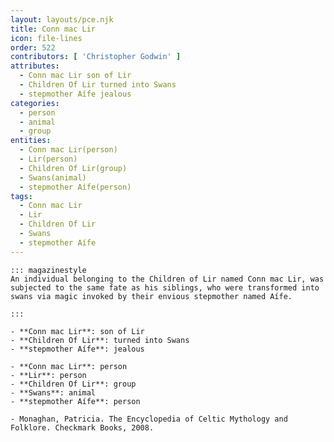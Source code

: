 ```yaml
---
layout: layouts/pce.njk
title: Conn mac Lir
icon: file-lines
order: 522
contributors: [ 'Christopher Godwin' ]
attributes:
  - Conn mac Lir son of Lir
  - Children Of Lir turned into Swans
  - stepmother Aífe jealous
categories:
  - person
  - animal
  - group
entities:
  - Conn mac Lir(person)
  - Lir(person)
  - Children Of Lir(group)
  - Swans(animal)
  - stepmother Aífe(person)
tags:
  - Conn mac Lir
  - Lir
  - Children Of Lir
  - Swans
  - stepmother Aífe
---
```

``` tab [group1:Info]
::: magazinestyle
An individual belonging to the Children of Lir named Conn mac Lir, was subjected to the same fate as his siblings, who were transformed into swans via magic invoked by their envious stepmother named Aífe.

:::
```
``` tab [group1:Attributes]
- **Conn mac Lir**: son of Lir
- **Children Of Lir**: turned into Swans
- **stepmother Aífe**: jealous
```
``` tab [group1:Entities]
- **Conn mac Lir**: person
- **Lir**: person
- **Children Of Lir**: group
- **Swans**: animal
- **stepmother Aífe**: person
```
``` tab [group1:Sources]
- Monaghan, Patricia. The Encyclopedia of Celtic Mythology and Folklore. Checkmark Books, 2008.
```
